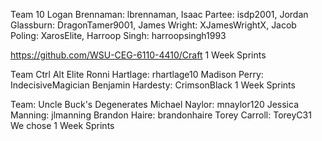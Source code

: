 Team 10
  Logan Brennaman: lbrennaman, Isaac Partee: isdp2001, Jordan Glassburn: DragonTamer9001, James Wright: XJamesWrightX, Jacob Poling: XarosElite, Harroop Singh: harroopsingh1993

  https://github.com/WSU-CEG-6110-4410/Craft
  1 Week Sprints

Team Ctrl Alt Elite 
  Ronni Hartlage: rhartlage10 
  Madison Perry: IndecisiveMagician 
  Benjamin Hardesty: CrimsonBlack 
  1 Week Sprints 
  
  
  Team: Uncle Buck's Degenerates
  Michael Naylor: mnaylor120
  Jessica Manning: jlmanning
  Brandon Haire: brandonhaire
  Torey Carroll: ToreyC31
  We chose 1 Week Sprints
